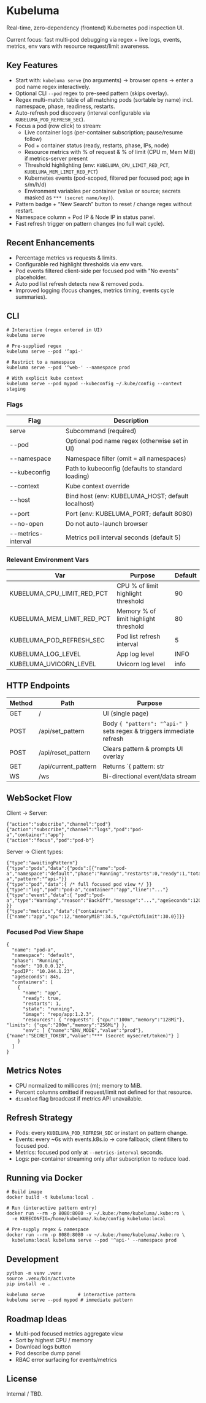 # Kubeluma

Real-time, zero-dependency (frontend) Kubernetes pod inspection UI.

Current focus: fast multi‑pod debugging via regex + live logs, events, metrics, env vars with resource request/limit awareness.

## Key Features
- Start with: `kubeluma serve` (no arguments) → browser opens → enter a pod name regex interactively.
- Optional CLI `--pod` regex to pre-seed pattern (skips overlay).
- Regex multi-match: table of all matching pods (sortable by name) incl. namespace, phase, readiness, restarts.
- Auto-refresh pod discovery (interval configurable via `KUBELUMA_POD_REFRESH_SEC`).
- Focus a pod (row click) to stream:
  * Live container logs (per-container subscription; pause/resume follow)
  * Pod + container status (ready, restarts, phase, IPs, node)
  * Resource metrics with % of request & % of limit (CPU m, Mem MiB) if metrics-server present
  * Threshold highlighting (env: `KUBELUMA_CPU_LIMIT_RED_PCT`, `KUBELUMA_MEM_LIMIT_RED_PCT`)
  * Kubernetes events (pod-scoped, filtered per focused pod; age in s/m/h/d)
  * Environment variables per container (value or source; secrets masked as `*** (secret name/key)`).
- Pattern badge + “New Search” button to reset / change regex without restart.
- Namespace column + Pod IP & Node IP in status panel.
- Fast refresh trigger on pattern changes (no full wait cycle).

## Recent Enhancements
- Percentage metrics vs requests & limits.
- Configurable red highlight thresholds via env vars.
- Pod events filtered client-side per focused pod with "No events" placeholder.
- Auto pod list refresh detects new & removed pods.
- Improved logging (focus changes, metrics timing, events cycle summaries).

## CLI
```
# Interactive (regex entered in UI)
kubeluma serve

# Pre-supplied regex
kubeluma serve --pod '^api-'

# Restrict to a namespace
kubeluma serve --pod '^web-' --namespace prod

# With explicit kube context
kubeluma serve --pod mypod --kubeconfig ~/.kube/config --context staging
```

### Flags
| Flag | Description |
|------|-------------|
| serve | Subcommand (required) |
| --pod | Optional pod name regex (otherwise set in UI) |
| --namespace | Namespace filter (omit = all namespaces) |
| --kubeconfig | Path to kubeconfig (defaults to standard loading) |
| --context | Kube context override |
| --host | Bind host (env: KUBELUMA_HOST; default localhost) |
| --port | Port (env: KUBELUMA_PORT; default 8080) |
| --no-open | Do not auto-launch browser |
| --metrics-interval | Metrics poll interval seconds (default 5) |

### Relevant Environment Vars
| Var | Purpose | Default |
|-----|---------|---------|
| KUBELUMA_CPU_LIMIT_RED_PCT | CPU % of limit highlight threshold | 90 |
| KUBELUMA_MEM_LIMIT_RED_PCT | Memory % of limit highlight threshold | 80 |
| KUBELUMA_POD_REFRESH_SEC | Pod list refresh interval | 5 |
| KUBELUMA_LOG_LEVEL | App log level | INFO |
| KUBELUMA_UVICORN_LEVEL | Uvicorn log level | info |

## HTTP Endpoints
| Method | Path | Purpose |
|--------|------|---------|
| GET | / | UI (single page) |
| POST | /api/set_pattern | Body `{ "pattern": "^api-" }` sets regex & triggers immediate refresh |
| POST | /api/reset_pattern | Clears pattern & prompts UI overlay |
| GET | /api/current_pattern | Returns `{ pattern: str | null }` |
| WS | /ws | Bi-directional event/data stream |

## WebSocket Flow
Client → Server:
```jsonc
{"action":"subscribe","channel":"pod"}
{"action":"subscribe","channel":"logs","pod":"pod-a","container":"app"}
{"action":"focus","pod":"pod-b"}
```
Server → Client types:
```jsonc
{"type":"awaitingPattern"}
{"type":"pods","data":{"pods":[{"name":"pod-a","namespace":"default","phase":"Running","restarts":0,"ready":1,"total":1}],"focus":"pod-a","pattern":"^api-"}}
{"type":"pod","data":{ /* full focused pod view */ }}
{"type":"log","pod":"pod-a","container":"app","line":"..."}
{"type":"event","data":{ "pod":"pod-a","type":"Warning","reason":"BackOff","message":"...","ageSeconds":120 }}
{"type":"metrics","data":{"containers":[{"name":"app","cpu":12,"memoryMiB":34.5,"cpuPctOfLimit":30.0}]}}
```

### Focused Pod View Shape
```jsonc
{
  "name": "pod-a",
  "namespace": "default",
  "phase": "Running",
  "node": "10.0.0.12",
  "podIP": "10.244.1.23",
  "ageSeconds": 845,
  "containers": [
    {
      "name": "app",
      "ready": true,
      "restarts": 1,
      "state": "running",
      "image": "repo/app:1.2.3",
      "resources": { "requests": {"cpu":"100m","memory":"128Mi"}, "limits": {"cpu":"200m","memory":"256Mi"} },
      "env": [ {"name":"ENV_MODE","value":"prod"}, {"name":"SECRET_TOKEN","value":"*** (secret mysecret/token)"} ]
    }
  ]
}
```

## Metrics Notes
- CPU normalized to millicores (m); memory to MiB.
- Percent columns omitted if request/limit not defined for that resource.
- `disabled` flag broadcast if metrics API unavailable.

## Refresh Strategy
- Pods: every `KUBELUMA_POD_REFRESH_SEC` or instant on pattern change.
- Events: every ~6s with events.k8s.io → core fallback; client filters to focused pod.
- Metrics: focused pod only at `--metrics-interval` seconds.
- Logs: per-container streaming only after subscription to reduce load.

## Running via Docker
```
# Build image
docker build -t kubeluma:local .

# Run (interactive pattern entry)
docker run --rm -p 8080:8080 -v ~/.kube:/home/kubeluma/.kube:ro \
  -e KUBECONFIG=/home/kubeluma/.kube/config kubeluma:local

# Pre-supply regex & namespace
docker run --rm -p 8080:8080 -v ~/.kube:/home/kubeluma/.kube:ro \
  kubeluma:local kubeluma serve --pod '^api-' --namespace prod
```

## Development
```
python -m venv .venv
source .venv/bin/activate
pip install -e .

kubeluma serve            # interactive pattern
kubeluma serve --pod mypod # immediate pattern
```

## Roadmap Ideas
- Multi-pod focused metrics aggregate view
- Sort by highest CPU / memory
- Download logs button
- Pod describe dump panel
- RBAC error surfacing for events/metrics

## License
Internal / TBD.
